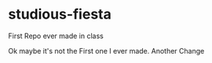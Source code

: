 # studious-fiesta
First Repo ever made in class

Ok maybe it's not the First one I ever made.
Another Change